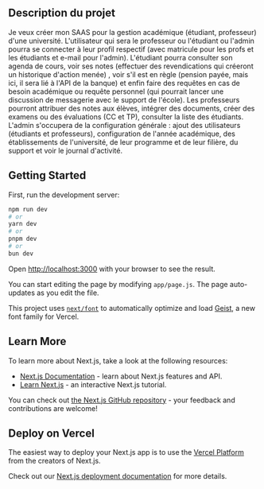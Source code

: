 ## Description du projet

Je veux créer mon SAAS pour la gestion académique (étudiant, professeur) d'une université. L'utilisateur qui sera le professeur ou l'étudiant ou l'admin pourra se connecter à leur profil respectif (avec matricule pour les profs et les étudiants et e-mail pour l'admin). L'étudiant pourra consulter son agenda de cours, voir ses notes (effectuer des revendications qui créeront un historique d'action menée) , voir s'il est en règle (pension payée, mais ici, il sera lié à l'API de la banque) et enfin faire des requêtes en cas de besoin académique ou requête personnel (qui pourrait lancer une discussion de messagerie avec le support de l'école). Les professeurs pourront attribuer des notes aux élèves, intégrer des documents, créer des examens ou des évaluations (CC et TP), consulter la liste des étudiants. L'admin s'occupera de la configuration générale : ajout des utilisateurs (étudiants et professeurs), configuration de l'année académique, des établissements de l'université, de leur programme et de leur filière, du support et voir le journal d'activité.

## Getting Started

First, run the development server:

```bash
npm run dev
# or
yarn dev
# or
pnpm dev
# or
bun dev
```

Open [http://localhost:3000](http://localhost:3000) with your browser to see the result.

You can start editing the page by modifying `app/page.js`. The page auto-updates as you edit the file.

This project uses [`next/font`](https://nextjs.org/docs/app/building-your-application/optimizing/fonts) to automatically optimize and load [Geist](https://vercel.com/font), a new font family for Vercel.

## Learn More

To learn more about Next.js, take a look at the following resources:

- [Next.js Documentation](https://nextjs.org/docs) - learn about Next.js features and API.
- [Learn Next.js](https://nextjs.org/learn) - an interactive Next.js tutorial.

You can check out [the Next.js GitHub repository](https://github.com/vercel/next.js) - your feedback and contributions are welcome!

## Deploy on Vercel

The easiest way to deploy your Next.js app is to use the [Vercel Platform](https://vercel.com/new?utm_medium=default-template&filter=next.js&utm_source=create-next-app&utm_campaign=create-next-app-readme) from the creators of Next.js.

Check out our [Next.js deployment documentation](https://nextjs.org/docs/app/building-your-application/deploying) for more details.
